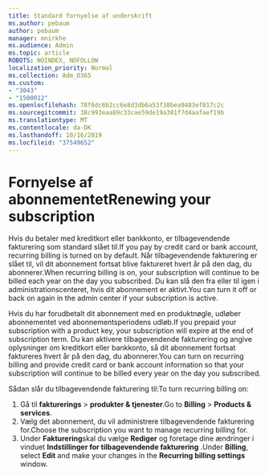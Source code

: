 ```yaml
---
title: Standard fornyelse af underskrift
ms.author: pebaum
author: pebaum
manager: mnirkhe
ms.audience: Admin
ms.topic: article
ROBOTS: NOINDEX, NOFOLLOW
localization_priority: Normal
ms.collection: Adm_O365
ms.custom:
- "3043"
- "1500012"
ms.openlocfilehash: 78f6dc6b2cc6e8d3db6a53f38bea9483ef817c2c
ms.sourcegitcommit: 38c993eaa89c33cae59de19a381f7d4aafaef19b
ms.translationtype: MT
ms.contentlocale: da-DK
ms.lasthandoff: 10/16/2019
ms.locfileid: "37549652"
---
```

# <a name="renewing-your-subscription"></a><span data-ttu-id="73e58-102">Fornyelse af abonnementet</span><span class="sxs-lookup"><span data-stu-id="73e58-102">Renewing your subscription</span></span>

<span data-ttu-id="73e58-103">Hvis du betaler med kreditkort eller bankkonto, er tilbagevendende fakturering som standard slået til.</span><span class="sxs-lookup"><span data-stu-id="73e58-103">If you pay by credit card or bank account, recurring billing is turned on by default.</span></span> <span data-ttu-id="73e58-104">Når tilbagevendende fakturering er slået til, vil dit abonnement fortsat blive faktureret hvert år på den dag, du abonnerer.</span><span class="sxs-lookup"><span data-stu-id="73e58-104">When recurring billing is on, your subscription will continue to be billed each year on the day you subscribed.</span></span> <span data-ttu-id="73e58-105">Du kan slå den fra eller til igen i administrationscenteret, hvis dit abonnement er aktivt.</span><span class="sxs-lookup"><span data-stu-id="73e58-105">You can turn it off or back on again in the admin center if your subscription is active.</span></span>

<span data-ttu-id="73e58-106">Hvis du har forudbetalt dit abonnement med en produktnøgle, udløber abonnementet ved abonnementsperiodens udløb.</span><span class="sxs-lookup"><span data-stu-id="73e58-106">If you prepaid your subscription with a product key, your subscription will expire at the end of subscription term.</span></span> <span data-ttu-id="73e58-107">Du kan aktivere tilbagevendende fakturering og angive oplysninger om kreditkort eller bankkonto, så dit abonnement fortsat faktureres hvert år på den dag, du abonnerer.</span><span class="sxs-lookup"><span data-stu-id="73e58-107">You can turn on recurring billing and provide credit card or bank account information so that your subscription will continue to be billed every year on the day you subscribed.</span></span>

<span data-ttu-id="73e58-108">Sådan slår du tilbagevendende fakturering til:</span><span class="sxs-lookup"><span data-stu-id="73e58-108">To turn recurring billing on:</span></span> 

1. <span data-ttu-id="73e58-109">Gå til **fakturerings** > **produkter & tjenester**.</span><span class="sxs-lookup"><span data-stu-id="73e58-109">Go to **Billing** > **Products & services**.</span></span>
2. <span data-ttu-id="73e58-110">Vælg det abonnement, du vil administrere tilbagevendende fakturering for.</span><span class="sxs-lookup"><span data-stu-id="73e58-110">Choose the subscription you want to manage recurring billing for.</span></span>
3. <span data-ttu-id="73e58-111">Under **Fakturering**skal du vælge **Rediger** og foretage dine ændringer i vinduet **Indstillinger for tilbagevendende fakturering** .</span><span class="sxs-lookup"><span data-stu-id="73e58-111">Under **Billing**, select **Edit** and make your changes in the **Recurring billing settings** window.</span></span> 